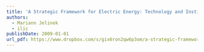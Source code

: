 ```yaml
---
title: 'A Strategic Framework for Electric Energy: Technology and Institutional Factors and IT in a Deregulated Environment'
authors:
  - Mariann Jelinek
  - ilic
publishDate: 2009-01-01
url_pdf: https://www.dropbox.com/s/gix6ron2qw6p3om/a-strategic-framework-for-electric-energy-technology.pdf
---
```

